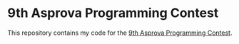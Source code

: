 # 9th Asprova Programming Contest

This repository contains my code for the [9th Asprova Programming Contest](https://atcoder.jp/contests/asprocon9).
